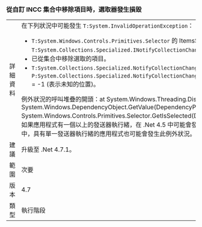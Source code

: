 ### <a name="crash-in-selector-when-removing-an-item-from-a-custom-incc-collection"></a>從自訂 INCC 集合中移除項目時，選取器發生損毀

|   |   |
|---|---|
|詳細資料|在下列狀況中可能發生 <code>T:System.InvalidOperationException</code>：<ul><li><code>T:System.Windows.Controls.Primitives.Selector</code> 的 ItemsSource 是具有 <code>T:System.Collections.Specialized.INotifyCollectionChanged</code> 自訂實作的集合。</li><li>已從集合中移除選取的項目。</li><li><code>T:System.Collections.Specialized.NotifyCollectionChangedEventArgs</code> 具有 <code>P:System.Collections.Specialized.NotifyCollectionChangedEventArgs.OldStartingIndex</code> = -1 (表示未知的位置)。</li></ul>例外狀況的呼叫堆疊的開頭：at System.Windows.Threading.Dispatcher.VerifyAccess() at System.Windows.DependencyObject.GetValue(DependencyProperty dp) at System.Windows.Controls.Primitives.Selector.GetIsSelected(DependencyObject element)。如果應用程式有一個以上的發送器執行緒，在 .Net 4.5 中可能會發生此例外狀況。 在 .Net 4.7 中，具有單一發送器執行緒的應用程式也可能會發生此例外狀況。 此問題已在 .Net 4.7.1 中修正。|
|建議|升級至 .Net 4.7.1。|
|範圍|次要|
|版本|4.7|
|類型|執行階段|

